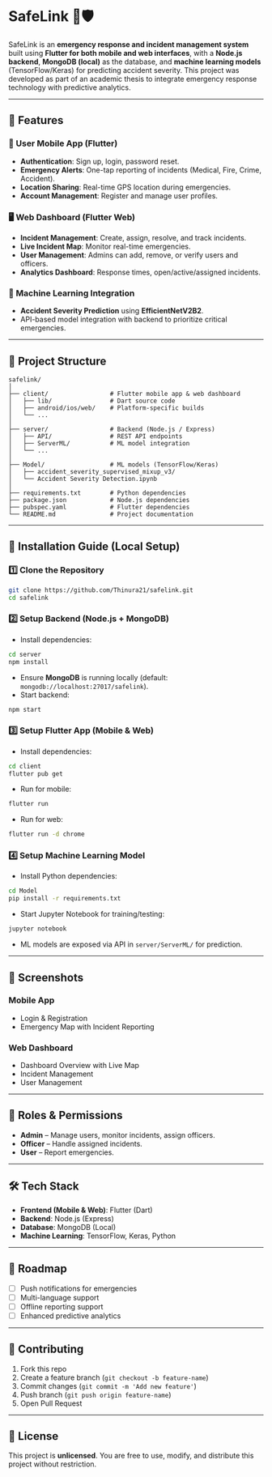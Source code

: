# SafeLink 🚨🛡️

SafeLink is an **emergency response and incident management system** built using **Flutter for both mobile and web interfaces**, with a **Node.js backend**, **MongoDB (local)** as the database, and **machine learning models** (TensorFlow/Keras) for predicting accident severity. This project was developed as part of an academic thesis to integrate emergency response technology with predictive analytics.

---

## 📌 Features

### 👤 User Mobile App (Flutter)

* **Authentication**: Sign up, login, password reset.
* **Emergency Alerts**: One-tap reporting of incidents (Medical, Fire, Crime, Accident).
* **Location Sharing**: Real-time GPS location during emergencies.
* **Account Management**: Register and manage user profiles.

### 🖥️ Web Dashboard (Flutter Web)

* **Incident Management**: Create, assign, resolve, and track incidents.
* **Live Incident Map**: Monitor real-time emergencies.
* **User Management**: Admins can add, remove, or verify users and officers.
* **Analytics Dashboard**: Response times, open/active/assigned incidents.

### 🧠 Machine Learning Integration

* **Accident Severity Prediction** using **EfficientNetV2B2**.
* API-based model integration with backend to prioritize critical emergencies.

---

## 📂 Project Structure

```
safelink/
│
├── client/                 # Flutter mobile app & web dashboard
│   ├── lib/                # Dart source code
│   ├── android/ios/web/    # Platform-specific builds
│   └── ...
│
├── server/                 # Backend (Node.js / Express)
│   ├── API/                # REST API endpoints
│   ├── ServerML/           # ML model integration
│   └── ...
│
├── Model/                  # ML models (TensorFlow/Keras)
│   ├── accident_severity_supervised_mixup_v3/
│   └── Accident Severity Detection.ipynb
│
├── requirements.txt        # Python dependencies
├── package.json            # Node.js dependencies
├── pubspec.yaml            # Flutter dependencies
└── README.md               # Project documentation
```

---

## 🚀 Installation Guide (Local Setup)

### 1️⃣ Clone the Repository

```bash
git clone https://github.com/Thinura21/safelink.git
cd safelink
```

### 2️⃣ Setup Backend (Node.js + MongoDB)

* Install dependencies:

```bash
cd server
npm install
```

* Ensure **MongoDB** is running locally (default: `mongodb://localhost:27017/safelink`).
* Start backend:

```bash
npm start
```

### 3️⃣ Setup Flutter App (Mobile & Web)

* Install dependencies:

```bash
cd client
flutter pub get
```

* Run for mobile:

```bash
flutter run
```

* Run for web:

```bash
flutter run -d chrome
```

### 4️⃣ Setup Machine Learning Model

* Install Python dependencies:

```bash
cd Model
pip install -r requirements.txt
```

* Start Jupyter Notebook for training/testing:

```bash
jupyter notebook
```

* ML models are exposed via API in `server/ServerML/` for prediction.

---

## 📸 Screenshots

### Mobile App

* Login & Registration
* Emergency Map with Incident Reporting

### Web Dashboard

* Dashboard Overview with Live Map
* Incident Management
* User Management


---

## 🔐 Roles & Permissions

* **Admin** – Manage users, monitor incidents, assign officers.
* **Officer** – Handle assigned incidents.
* **User** – Report emergencies.

---

## 🛠️ Tech Stack

* **Frontend (Mobile & Web)**: Flutter (Dart)
* **Backend**: Node.js (Express)
* **Database**: MongoDB (Local)
* **Machine Learning**: TensorFlow, Keras, Python

---

## 📄 Roadmap

* [ ] Push notifications for emergencies
* [ ] Multi-language support
* [ ] Offline reporting support
* [ ] Enhanced predictive analytics

---

## 🤝 Contributing

1. Fork this repo
2. Create a feature branch (`git checkout -b feature-name`)
3. Commit changes (`git commit -m 'Add new feature'`)
4. Push branch (`git push origin feature-name`)
5. Open Pull Request

---

## 📜 License

This project is **unlicensed**. You are free to use, modify, and distribute this project without restriction.
